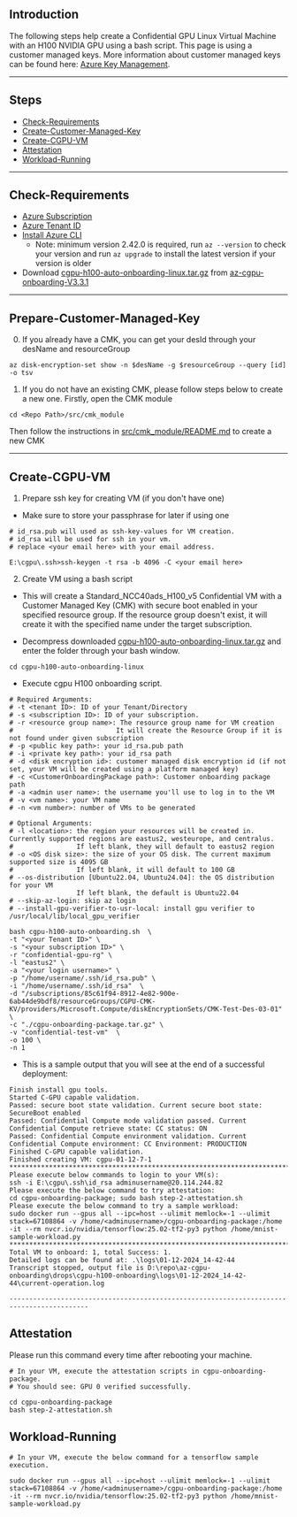 ## Introduction

The following steps help create a Confidential GPU Linux Virtual Machine with an H100 NVIDIA GPU using a bash script.
This page is using a customer managed keys. More information about customer managed keys can be found here: 
[Azure Key Management](https://learn.microsoft.com/en-us/azure/security/fundamentals/key-management).

-----------------------------------------------

## Steps

- [Check-Requirements](#Check-Requirements)
- [Create-Customer-Managed-Key](#create-customer-managed-key)
- [Create-CGPU-VM](#Create-CGPU-VM)
- [Attestation](#Attestation)
- [Workload-Running](#Workload-Running)

-------------------------------------------

## Check-Requirements

- [Azure Subscription](https://docs.microsoft.com/en-us/azure/cost-management-billing/manage/create-subscription)
- [Azure Tenant ID](https://learn.microsoft.com/en-us/azure/active-directory/fundamentals/active-directory-how-to-find-tenant#find-tenant-id-with-powershell)
- [Install Azure CLI](https://docs.microsoft.com/en-us/cli/azure/install-azure-cli)
  - Note: minimum version 2.42.0 is required, run `az --version` to check your version and run `az upgrade` to install the latest version if your version is older
- Download [cgpu-h100-auto-onboarding-linux.tar.gz](https://github.com/Azure/az-cgpu-onboarding/releases/download/V3.3.1/cgpu-h100-auto-onboarding-linux.tar.gz) from [az-cgpu-onboarding-V3.3.1](https://github.com/Azure/az-cgpu-onboarding/releases/tag/V3.3.1)
-------------------------------------------

## Prepare-Customer-Managed-Key

0. If you already have a CMK, you can get your desId through your desName and resourceGroup
```
az disk-encryption-set show -n $desName -g $resourceGroup --query [id] -o tsv
```

1. If you do not have an existing CMK, please follow steps below to create a new one. Firstly, open the CMK module
```
cd <Repo Path>/src/cmk_module
```
Then follow the instructions in [src/cmk_module/README.md](src/cmk_module/README.md) to create a new CMK

----------------------------------------------------

## Create-CGPU-VM

1. Prepare ssh key for creating VM (if you don't have one)
- Make sure to store your passphrase for later if using one

```
# id_rsa.pub will used as ssh-key-values for VM creation.
# id_rsa will be used for ssh in your vm.
# replace <your email here> with your email address.

E:\cgpu\.ssh>ssh-keygen -t rsa -b 4096 -C <your email here>
```

2. Create VM using a bash script
- This will create a Standard_NCC40ads_H100_v5 Confidential VM with a Customer Managed Key (CMK) with secure boot enabled in your specified resource group. If the resource group doesn't exist, it will create it with the specified name under the target subscription.

- Decompress downloaded [cgpu-h100-auto-onboarding-linux.tar.gz](https://github.com/Azure/az-cgpu-onboarding/releases/download/V3.3.1/cgpu-h100-auto-onboarding-linux.tar.gz) and enter the folder through your bash window.
```
cd cgpu-h100-auto-onboarding-linux
```

- Execute cgpu H100 onboarding script.
```
# Required Arguments: 
# -t <tenant ID>: ID of your Tenant/Directory
# -s <subscription ID>: ID of your subscription.
# -r <resource group name>: The resource group name for VM creation
#                          It will create the Resource Group if it is not found under given subscription
# -p <public key path>: your id_rsa.pub path 
# -i <private key path>: your id_rsa path
# -d <disk encryption id>: customer managed disk encryption id (if not set, your VM will be created using a platform managed key)
# -c <CustomerOnboardingPackage path>: Customer onboarding package path
# -a <admin user name>: the username you'll use to log in to the VM
# -v <vm name>: your VM name
# -n <vm number>: number of VMs to be generated

# Optional Arguments:
# -l <location>: the region your resources will be created in. Currently supported regions are eastus2, westeurope, and centralus.
#                If left blank, they will default to eastus2 region
# -o <OS disk size>: the size of your OS disk. The current maximum supported size is 4095 GB
#                If left blank, it will default to 100 GB
# --os-distribution [Ubuntu22.04, Ubuntu24.04]: the OS distribution for your VM 
                 If left blank, the default is Ubuntu22.04
# --skip-az-login: skip az login
# --install-gpu-verifier-to-usr-local: install gpu verifier to /usr/local/lib/local_gpu_verifier

bash cgpu-h100-auto-onboarding.sh  \
-t "<your Tenant ID>" \
-s "<your subscription ID>" \
-r "confidential-gpu-rg" \
-l "eastus2" \
-a "<your login username>" \
-p "/home/username/.ssh/id_rsa.pub" \
-i "/home/username/.ssh/id_rsa"  \
-d "/subscriptions/85c61f94-8912-4e82-900e-6ab44de9bdf8/resourceGroups/CGPU-CMK-KV/providers/Microsoft.Compute/diskEncryptionSets/CMK-Test-Des-03-01"  \
-c "./cgpu-onboarding-package.tar.gz" \
-v "confidential-test-vm"  \
-o 100 \
-n 1
```

- This is a sample output that you will see at the end of a successful deployment: 
```
Finish install gpu tools.
Started C-GPU capable validation.
Passed: secure boot state validation. Current secure boot state: SecureBoot enabled
Passed: Confidential Compute mode validation passed. Current Confidential Compute retrieve state: CC status: ON
Passed: Confidential Compute environment validation. Current Confidential Compute environment: CC Environment: PRODUCTION
Finished C-GPU capable validation.
Finished creating VM: cgpu-01-12-7-1
******************************************************************************************
Please execute below commands to login to your VM(s):
ssh -i E:\cgpu\.ssh\id_rsa adminusername@20.114.244.82
Please execute the below command to try attestation:
cd cgpu-onboarding-package; sudo bash step-2-attestation.sh
Please execute the below command to try a sample workload:
sudo docker run --gpus all --ipc=host --ulimit memlock=-1 --ulimit stack=67108864 -v /home/<adminusername>/cgpu-onboarding-package:/home -it --rm nvcr.io/nvidia/tensorflow:25.02-tf2-py3 python /home/mnist-sample-workload.py
******************************************************************************************
Total VM to onboard: 1, total Success: 1.
Detailed logs can be found at: .\logs\01-12-2024_14-42-44
Transcript stopped, output file is D:\repo\az-cgpu-onboarding\drops\cgpu-h100-onboarding\logs\01-12-2024_14-42-44\current-operation.log

------------------------------------------------------------------------------------------
```

## Attestation
Please run this command every time after rebooting your machine.
```
# In your VM, execute the attestation scripts in cgpu-onboarding-package.
# You should see: GPU 0 verified successfully.

cd cgpu-onboarding-package 
bash step-2-attestation.sh
```

## Workload-Running

```
# In your VM, execute the below command for a tensorflow sample execution.

sudo docker run --gpus all --ipc=host --ulimit memlock=-1 --ulimit stack=67108864 -v /home/<adminusername>/cgpu-onboarding-package:/home -it --rm nvcr.io/nvidia/tensorflow:25.02-tf2-py3 python /home/mnist-sample-workload.py
```
